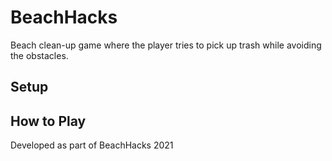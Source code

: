# BeachHacks
Beach clean-up game where the player tries to pick up trash while avoiding the obstacles.

## Setup

## How to Play

Developed as part of BeachHacks 2021
